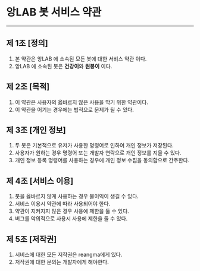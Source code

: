 # 앙LAB 봇 서비스 약관
* * *
## 제 1조 [정의]
1. 본 약관은 앙LAB 에 소속된 모든 봇에 대한 서비스 약관 이다.
2. 앙LAB 에 소속된 봇은 **건강이**와 **원붕이** 이다.
## 제 2조 [목적]
1. 이 약관은 사용자의 옳바르지 않은 사용을 막기 위한 약관이다.
2. 이 약관을 어기는 경우에는 법적으로 문제가 될 수 있다.
## 제 3조 [개인 정보]
1. 두 봇은 기본적으로 유저가 사용한 명령어로 인하여 개인 정보가 저장된다.
2. 사용자가 원하는 경우 명령어 또는 개발자 연락으로 개인 정보를 지울 수 있다.
3. 개인 정보 등록 명령어를 사용하는 경우에 개인 정보 수집을 동의함으로 간주한다.
## 제 4조 [서비스 이용]
1. 봇을 옳바르지 않게 사용하는 경우 불이익이 생길 수 있다.
2. 서비스 이용시 약관에 따라 사용되어야 한다.
3. 약관이 지켜지지 않은 경우 사용에 제한을 둘 수 있다.
4. 버그를 악의적으로 사용시 사용에 제한을 둘 수 있다.
## 제 5조 [저작권]
1. 서비스에 대한 모든 저작권은 reangma에게 있다.
2. 저작권에 대한 문의는 개발자에게 해야한다.
